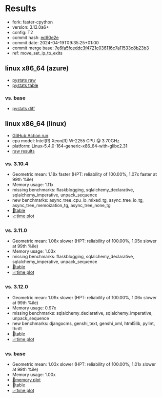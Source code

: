 # Results

- fork: faster-cpython
- version: 3.13.0a6+
- config: T2
- commit hash: [ed60e2e](https://github.com/faster%2dcpython/cpython/commit/ed60e2e)
- commit date: 2024-04-19T09:35:25+01:00
- commit merge base: [7e6fa5fceddc3f4721c036116c7a11533c8b23b3](https://github.com/faster%2dcpython/cpython/commit/7e6fa5fceddc3f4721c036116c7a11533c8b23b3)
- ref: move_set_ip_to_exits

## linux x86_64 (azure)

- [pystats raw](bm-20240419-azure-x86_64-faster%252dcpython-move_set_ip_to_exits-3.13.0a6%2B-ed60e2e-pystats.json)
- [pystats table](bm-20240419-azure-x86_64-faster%252dcpython-move_set_ip_to_exits-3.13.0a6%2B-ed60e2e-pystats.md)

### vs. base

- [pystats diff](bm-20240419-azure-x86_64-faster%252dcpython-move_set_ip_to_exits-3.13.0a6%2B-ed60e2e-pystats-vs-base.md)

## linux x86_64 (linux)

- [GitHub Action run](https://github.com/faster-cpython/benchmarking/actions/runs/8750858653)
- cpu model: Intel(R) Xeon(R) W-2255 CPU @ 3.70GHz
- platform: Linux-5.4.0-164-generic-x86_64-with-glibc2.31
- [raw results](bm-20240419-linux-x86_64-faster%252dcpython-move_set_ip_to_exits-3.13.0a6%2B-ed60e2e.json)

### vs. 3.10.4

- Geometric mean: 1.18x faster (HPT: reliability of 100.00%, 1.07x faster at 99th %ile)
- Memory usage: 1.11x
- missing benchmarks: flaskblogging, sqlalchemy_declarative, sqlalchemy_imperative, unpack_sequence
- new benchmarks: async_tree_cpu_io_mixed_tg, async_tree_io_tg, async_tree_memoization_tg, async_tree_none_tg
- [📄table](bm-20240419-linux-x86_64-faster%252dcpython-move_set_ip_to_exits-3.13.0a6%2B-ed60e2e-vs-3.10.4.md)
- [📈time plot](bm-20240419-linux-x86_64-faster%252dcpython-move_set_ip_to_exits-3.13.0a6%2B-ed60e2e-vs-3.10.4.png)

### vs. 3.11.0

- Geometric mean: 1.06x slower (HPT: reliability of 100.00%, 1.05x slower at 99th %ile)
- Memory usage: 1.03x
- missing benchmarks: flaskblogging, sqlalchemy_declarative, sqlalchemy_imperative, unpack_sequence
- [📄table](bm-20240419-linux-x86_64-faster%252dcpython-move_set_ip_to_exits-3.13.0a6%2B-ed60e2e-vs-3.11.0.md)
- [📈time plot](bm-20240419-linux-x86_64-faster%252dcpython-move_set_ip_to_exits-3.13.0a6%2B-ed60e2e-vs-3.11.0.png)

### vs. 3.12.0

- Geometric mean: 1.09x slower (HPT: reliability of 100.00%, 1.06x slower at 99th %ile)
- Memory usage: 0.97x
- missing benchmarks: sqlalchemy_declarative, sqlalchemy_imperative, unpack_sequence
- new benchmarks: djangocms, genshi_text, genshi_xml, html5lib, pylint, thrift
- [📄table](bm-20240419-linux-x86_64-faster%252dcpython-move_set_ip_to_exits-3.13.0a6%2B-ed60e2e-vs-3.12.0.md)
- [📈time plot](bm-20240419-linux-x86_64-faster%252dcpython-move_set_ip_to_exits-3.13.0a6%2B-ed60e2e-vs-3.12.0.png)

### vs. base

- Geometric mean: 1.03x slower (HPT: reliability of 100.00%, 1.01x slower at 99th %ile)
- Memory usage: 1.00x
- [🧠memory plot](bm-20240419-linux-x86_64-faster%252dcpython-move_set_ip_to_exits-3.13.0a6%2B-ed60e2e-vs-base-mem.png)
- [📄table](bm-20240419-linux-x86_64-faster%252dcpython-move_set_ip_to_exits-3.13.0a6%2B-ed60e2e-vs-base.md)
- [📈time plot](bm-20240419-linux-x86_64-faster%252dcpython-move_set_ip_to_exits-3.13.0a6%2B-ed60e2e-vs-base.png)

